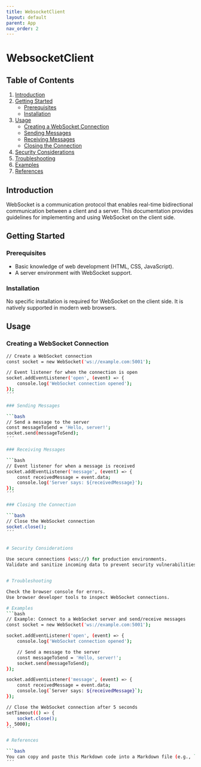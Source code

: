 ```yaml
---
title: WebsocketClient
layout: default
parent: App
nav_order: 2
---
```


# WebsocketClient

## Table of Contents

1. [Introduction](#introduction)
2. [Getting Started](#getting-started)
   - [Prerequisites](#prerequisites)
   - [Installation](#installation)
3. [Usage](#usage)
   - [Creating a WebSocket Connection](#creating-a-websocket-connection)
   - [Sending Messages](#sending-messages)
   - [Receiving Messages](#receiving-messages)
   - [Closing the Connection](#closing-the-connection)
4. [Security Considerations](#security-considerations)
5. [Troubleshooting](#troubleshooting)
6. [Examples](#examples)
7. [References](#references)

## Introduction

WebSocket is a communication protocol that enables real-time bidirectional communication between a client and a server. This documentation provides guidelines for implementing and using WebSocket on the client side.

## Getting Started

### Prerequisites

- Basic knowledge of web development (HTML, CSS, JavaScript).
- A server environment with WebSocket support.

### Installation

No specific installation is required for WebSocket on the client side. It is natively supported in modern web browsers.

## Usage

### Creating a WebSocket Connection

```bash
// Create a WebSocket connection
const socket = new WebSocket('ws://example.com:5001');

// Event listener for when the connection is open
socket.addEventListener('open', (event) => {
    console.log('WebSocket connection opened');
});
´´´

### Sending Messages

```bash
// Send a message to the server
const messageToSend = 'Hello, server!';
socket.send(messageToSend);
´´´

### Receiving Messages

```bash
// Event listener for when a message is received
socket.addEventListener('message', (event) => {
    const receivedMessage = event.data;
    console.log('Server says: ${receivedMessage}');
});
´´´

### Closing the Connection

```bash
// Close the WebSocket connection
socket.close();
´´´


# Security Considerations

Use secure connections (wss://) for production environments.
Validate and sanitize incoming data to prevent security vulnerabilities.


# Troubleshooting

Check the browser console for errors.
Use browser developer tools to inspect WebSocket connections.

# Examples
```bash
// Example: Connect to a WebSocket server and send/receive messages
const socket = new WebSocket('ws://example.com:5001');

socket.addEventListener('open', (event) => {
    console.log('WebSocket connection opened');

    // Send a message to the server
    const messageToSend = 'Hello, server!';
    socket.send(messageToSend);
});

socket.addEventListener('message', (event) => {
    const receivedMessage = event.data;
    console.log(`Server says: ${receivedMessage}`);
});

// Close the WebSocket connection after 5 seconds
setTimeout(() => {
    socket.close();
}, 5000);
´´´

# References

```bash
You can copy and paste this Markdown code into a Markdown file (e.g., `websocket-client-documentation.md`). Markdown files are typically saved with a `.md` extension.
´´´
